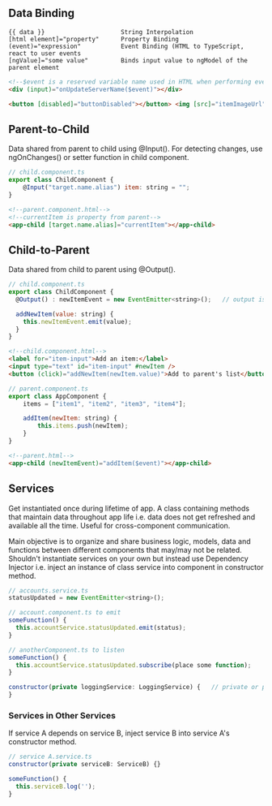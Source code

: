 ## Data Binding

```
{{ data }}                     String Interpolation
[html element]="property"      Property Binding
(event)="expression"           Event Binding (HTML to TypeScript, react to user events
[ngValue]="some value"         Binds input value to ngModel of the parent element
```

```html
<!--$event is a reserved variable name used in HTML when performing event binding, outputs the data emitted from the event-->
<div (input)="onUpdateServerName($event)"></div>

<button [disabled]="buttonDisabled"></button> <img [src]="itemImageUrl" />
```

## Parent-to-Child

Data shared from parent to child using @Input(). For detecting changes, use ngOnChanges() or setter function in child component.

```js
// child.component.ts
export class ChildComponent {
    @Input("target.name.alias") item: string = "";
}
```

```html
<!--parent.component.html-->
<!--currentItem is property from parent-->
<app-child [target.name.alias]="currentItem"></app-child>
```

## Child-to-Parent

Data shared from child to parent using @Output().

```js
// child.component.ts
export class ChildComponent {
  @Output() : newItemEvent = new EventEmitter<string>();   // output is string type

  addNewItem(value: string) {
    this.newItemEvent.emit(value);
  }
}
```

```html
<!--child.component.html-->
<label for="item-input">Add an item:</label>
<input type="text" id="item-input" #newItem />
<button (click)="addNewItem(newItem.value)">Add to parent's list</button>
```

```javascript
// parent.component.ts
export class AppComponent {
    items = ["item1", "item2", "item3", "item4"];

    addItem(newItem: string) {
        this.items.push(newItem);
    }
}
```

```html
<!--parent.html-->
<app-child (newItemEvent)="addItem($event)"></app-child>
```

## Services

Get instantiated once during lifetime of app. A class containing methods that maintain data throughout app life i.e. data does not get refreshed and available all the time. Useful for cross-component communication.

Main objective is to organize and share business logic, models, data and functions between different components that may/may not be related. Shouldn't instantiate services on your own but instead use Dependency Injector i.e. inject an instance of class service into component in constructor method.

```js
// accounts.service.ts
statusUpdated = new EventEmitter<string>();

// account.component.ts to emit
someFunction() {
  this.accountService.statusUpdated.emit(status);
}

// anotherComponent.ts to listen
someFunction() {
  this.accountService.statusUpdated.subscribe(place some function);
}

constructor(private loggingService: LoggingService) {   // private or public. Need perform this for both service and component.ts
}
```

### Services in Other Services

If service A depends on service B, inject service B into service A's constructor method.

```js
// service A.service.ts
constructor(private serviceB: ServiceB) {}

someFunction() {
  this.serviceB.log('');
}
```
